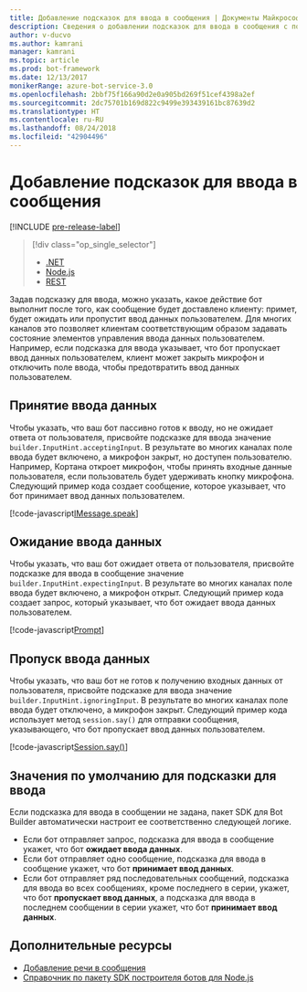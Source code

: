 ```yaml
---
title: Добавление подсказок для ввода в сообщения | Документы Майкрософт
description: Сведения о добавлении подсказок для ввода в сообщения с помощью пакета SDK построителя ботов для .NET.
author: v-ducvo
ms.author: kamrani
manager: kamrani
ms.topic: article
ms.prod: bot-framework
ms.date: 12/13/2017
monikerRange: azure-bot-service-3.0
ms.openlocfilehash: 2bbf75f166a90d2e0a905bd269f51cef4398a2ef
ms.sourcegitcommit: 2dc75701b169d822c9499e393439161bc87639d2
ms.translationtype: HT
ms.contentlocale: ru-RU
ms.lasthandoff: 08/24/2018
ms.locfileid: "42904496"
---
```

# <a name="add-input-hints-to-messages"></a>Добавление подсказок для ввода в сообщения

[!INCLUDE [pre-release-label](../includes/pre-release-label-v3.md)]

> [!div class="op_single_selector"]
> - [.NET](../dotnet/bot-builder-dotnet-add-input-hints.md)
> - [Node.js](../nodejs/bot-builder-nodejs-send-input-hints.md)
> - [REST](../rest-api/bot-framework-rest-connector-add-input-hints.md)

Задав подсказку для ввода, можно указать, какое действие бот выполнит после того, как сообщение будет доставлено клиенту: примет, будет ожидать или пропустит ввод данных пользователем. Для многих каналов это позволяет клиентам соответствующим образом задавать состояние элементов управления ввода данных пользователем. Например, если подсказка для ввода указывает, что бот пропускает ввод данных пользователем, клиент может закрыть микрофон и отключить поле ввода, чтобы предотвратить ввод данных пользователем.

## <a name="accepting-input"></a>Принятие ввода данных

Чтобы указать, что ваш бот пассивно готов к вводу, но не ожидает ответа от пользователя, присвойте подсказке для ввода значение `builder.InputHint.acceptingInput`. В результате во многих каналах поле ввода будет включено, а микрофон закрыт, но доступен пользователю. Например, Кортана откроет микрофон, чтобы принять входные данные пользователя, если пользователь будет удерживать кнопку микрофона. Следующий пример кода создает сообщение, которое указывает, что бот принимает ввод данных пользователем.

[!code-javascript[IMessage.speak](../includes/code/node-input-hints.js#InputHintAcceptingInput)]

## <a name="expecting-input"></a>Ожидание ввода данных

Чтобы указать, что ваш бот ожидает ответа от пользователя, присвойте подсказке для ввода в сообщение значение `builder.InputHint.expectingInput`. В результате во многих каналах поле ввода будет включено, а микрофон открыт. Следующий пример кода создает запрос, который указывает, что бот ожидает ввода данных пользователем.

[!code-javascript[Prompt](../includes/code/node-input-hints.js#InputHintExpectingInput)]

## <a name="ignoring-input"></a>Пропуск ввода данных

Чтобы указать, что ваш бот не готов к получению входных данных от пользователя, присвойте подсказке для ввода значение `builder.InputHint.ignoringInput`. В результате во многих каналах поле ввода будет отключено, а микрофон закрыт. Следующий пример кода использует метод `session.say()` для отправки сообщения, указывающего, что бот пропускает ввод данных пользователем.

[!code-javascript[Session.say()](../includes/code/node-input-hints.js#InputHintIgnoringInput)]

## <a name="default-values-for-input-hint"></a>Значения по умолчанию для подсказки для ввода

Если подсказка для ввода в сообщении не задана, пакет SDK для Bot Builder автоматически настроит ее соответственно следующей логике. 

- Если бот отправляет запрос, подсказка для ввода в сообщение укажет, что бот **ожидает ввода данных**.</li>
- Если бот отправляет одно сообщение, подсказка для ввода в сообщение укажет, что бот **принимает ввод данных**.</li>
- Если бот отправляет ряд последовательных сообщений, подсказка для ввода во всех сообщениях, кроме последнего в серии, укажет, что бот **пропускает ввод данных**, а подсказка для ввода в последнем сообщении в серии укажет, что бот **принимает ввод данных**.

## <a name="additional-resources"></a>Дополнительные ресурсы

- [Добавление речи в сообщения](bot-builder-nodejs-text-to-speech.md)
- [Справочник по пакету SDK построителя ботов для Node.js][SDKReference]

[SDKReference]: https://docs.botframework.com/en-us/node/builder/chat-reference/modules/_botbuilder_d_.html

